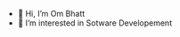 - 👋 Hi, I’m Om Bhatt
- 👀 I’m interested in Sotware Developement

<!---
BhattOm159/BhattOm159 is a ✨ special ✨ repository because its `README.md` (this file) appears on your GitHub profile.
You can click the Preview link to take a look at your changes.
--->
